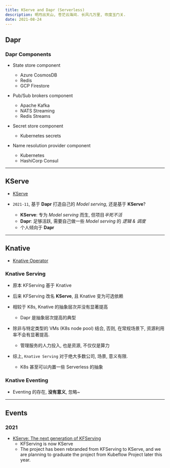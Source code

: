 ```yaml
---
title: KServe and Dapr (Serverless)
description: 明月出天山, 苍茫云海间. 长风几万里, 吹度玉门关.
date: 2021-08-24
---
```


## Dapr

### Dapr Components

* State store component
  - Azure CosmosDB
  - Redis
  - GCP Firestore

* Pub/Sub brokers component
  - Apache Kafka
  - NATS Streaming
  - Redis Streams

* Secret store component
  - Kubernetes secrets

* Name resolution provider component
  - Kubernetes
  - HashiCorp Consul

------------------

## KServe

* [KServe](https://github.com/kserve/kserve)

* `2021-11`, 基于 **Dapr** 打造自己的
  *Model serving*, 还是基于 **KServe**?
  - **KServe**: 专为 *Model serving* 而生, 但项目*半死不活*
  - **Dapr**: 足够活跃, 需要自己做一些 *Model serving* 的 *逻辑 & 调度*
  - 个人倾向于 **Dapr**

------------------

## Knative

* [Knative Operator](https://github.com/knative/operator)

### Knative Serving

* 原本 KFServing 基于 Knative
* 后来 KFServing 改名 **KServe**,
  且 Knative 变为可选依赖

* 相较于 K8s, Knative 的抽象层次并没有显著提高
  - Dapr 是抽象层次提高的典型
* 除非与特定类型的 VMs (K8s node pool) 结合,
  否则, 在常规场景下, 资源利用率不会有显著提高.
  - 管理服务的人力投入, 也是资源, 不仅仅是算力
* 综上, `Knative Serving` 对于绝大多数公司, 场景, 意义有限.
  - K8s 甚至可以内置一些 Serverless 的抽象

### Knative Eventing

* Eventing 的存在, **没有意义**, 忽略~

------------------

## Events

### 2021

* [KServe: The next generation of KFServing](https://blog.kubeflow.org/release/official/2021/09/27/kfserving-transition.html)
  - KFServing is now KServe
  - The project has been rebranded from
    KFServing to KServe, and we are planning
    to graduate the project from
    Kubeflow Project later this year.
